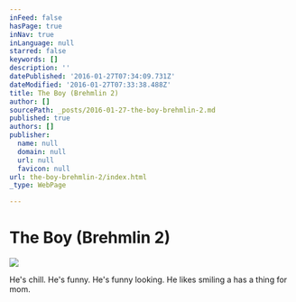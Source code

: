 ```yaml
---
inFeed: false
hasPage: true
inNav: true
inLanguage: null
starred: false
keywords: []
description: ''
datePublished: '2016-01-27T07:34:09.731Z'
dateModified: '2016-01-27T07:33:38.488Z'
title: The Boy (Brehmlin 2)
author: []
sourcePath: _posts/2016-01-27-the-boy-brehmlin-2.md
published: true
authors: []
publisher:
  name: null
  domain: null
  url: null
  favicon: null
url: the-boy-brehmlin-2/index.html
_type: WebPage

---
```

# The Boy (Brehmlin 2)
![](https://the-grid-user-content.s3-us-west-2.amazonaws.com/e5a4ef7c-f0d1-4fa6-80f0-73cddcb80fcb.jpg)

He's chill. He's funny. He's funny looking. He likes smiling a has a thing for mom.